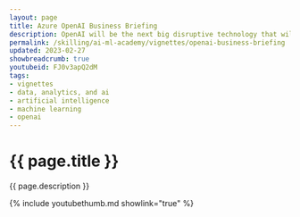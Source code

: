 ```yaml
---
layout: page
title: Azure OpenAI Business Briefing
description: OpenAI will be the next big disruptive technology that will transform worldwide businesses similar to the launch of web and mobile platforms.  We highly recommend watching this session to learn how you can use this technology for its intended purpose and maximize the business efficiency gains it plans to deliver, "Do More with Less".  After you watch this session, you will better understand what OpenAI is, canonical use cases, and a few adoption patterns from our rollout. This 15-minute business executive briefing will help you identify a use case for your enterprise and work with Microsoft to launch your solution.
permalink: /skilling/ai-ml-academy/vignettes/openai-business-briefing
updated: 2023-02-27
showbreadcrumb: true
youtubeid: FJ0v3apQ2dM
tags:
- vignettes
- data, analytics, and ai
- artificial intelligence
- machine learning
- openai
---
```


# {{ page.title }}

{{ page.description }}

{% include youtubethumb.md showlink="true" %}